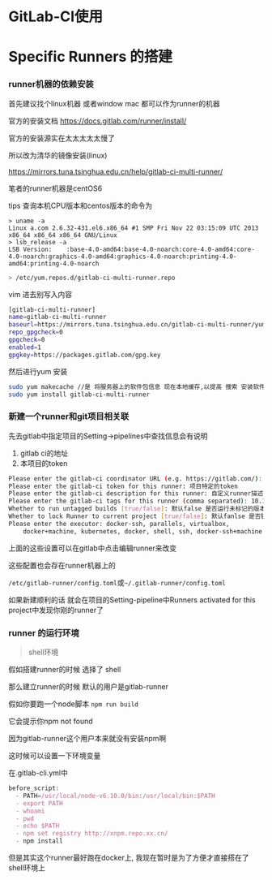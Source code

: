 # GitLab-CI使用

# Specific Runners 的搭建

### runner机器的依赖安装

首先建议找个linux机器 或者window mac 都可以作为runner的机器

官方的安装文档 https://docs.gitlab.com/runner/install/

官方的安装源实在太太太太太慢了

所以改为清华的镜像安装(linux)

https://mirrors.tuna.tsinghua.edu.cn/help/gitlab-ci-multi-runner/

笔者的runner机器是centOS6

tips 查询本机CPU版本和centos版本的命令为

```shell
> uname -a
Linux a.com 2.6.32-431.el6.x86_64 #1 SMP Fri Nov 22 03:15:09 UTC 2013 x86_64 x86_64 x86_64 GNU/Linux
> lsb_release -a
LSB Version:	:base-4.0-amd64:base-4.0-noarch:core-4.0-amd64:core-4.0-noarch:graphics-4.0-amd64:graphics-4.0-noarch:printing-4.0-amd64:printing-4.0-noarch
```

```bash
> /etc/yum.repos.d/gitlab-ci-multi-runner.repo
```

vim 进去别写入内容

```bash
[gitlab-ci-multi-runner]
name=gitlab-ci-multi-runner
baseurl=https://mirrors.tuna.tsinghua.edu.cn/gitlab-ci-multi-runner/yum/el6
repo_gpgcheck=0
gpgcheck=0
enabled=1
gpgkey=https://packages.gitlab.com/gpg.key
```

然后进行yum 安装

```bash
sudo yum makecache //是 将服务器上的软件包信息 现在本地缓存,以提高 搜索 安装软件的速度
sudo yum install gitlab-ci-multi-runner
```

### 新建一个runner和git项目相关联

先去gitlab中指定项目的Setting->pipelines中查找信息会有说明

1. gitlab ci的地址
2. 本项目的token

```bash
Please enter the gitlab-ci coordinator URL (e.g. https://gitlab.com/):
Please enter the gitlab-ci token for this runner: 项目特定的token
Please enter the gitlab-ci description for this runner: 自定义runner描述
Please enter the gitlab-ci tags for this runner (comma separated): 10.10.1.1-master 给runner定标签 可以用'-'分隔
Whether to run untagged builds [true/false]: 默认false 是否运行未标记的版本
Whether to lock Runner to current project [true/false]: 默认fanlse 是否锁定Runner 给本项目
Please enter the executor: docker-ssh, parallels, virtualbox, 
    docker+machine, kubernetes, docker, shell, ssh, docker-ssh+machine: 输入可运行的脚本 一般为shell
```

上面的这些设置可以在gitlab中点击编辑runner来改变

这些配置也会存在runner机器上的

`/etc/gitlab-runner/config.toml`或`~/.gitlab-runner/config.toml`

如果新建顺利的话 就会在项目的Setting-pipeline中Runners activated for this project中发现你刚的runner了

### runner 的运行环境

> shell环境

假如搭建runner的时候 选择了 shell 

那么建立runner的时候 默认的用户是gitlab-runner

假如你要跑一个node脚本 `npm run build`

它会提示你npm not found

因为gitlab-runner这个用户本来就没有安装npm啊

这时候可以设置一下环境变量

在.gitlab-cli.yml中

```javascript
before_script:
  - PATH=/usr/local/node-v6.10.0/bin:/usr/local/bin:$PATH
  - export PATH
  - whoami
  - pwd
  - echo $PATH
  - npm set registry http://xnpm.repo.xx.cn/
  - npm install
```

但是其实这个runner最好跑在docker上, 我现在暂时是为了方便才直接搭在了shell环境上




